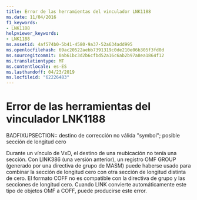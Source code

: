 ```yaml
---
title: Error de las herramientas del vinculador LNK1188
ms.date: 11/04/2016
f1_keywords:
- LNK1188
helpviewer_keywords:
- LNK1188
ms.assetid: 4af574b0-5b41-4580-9a37-52a634add995
ms.openlocfilehash: 69ac20522aebb7391319c0de210e06b305f3fd0d
ms.sourcegitcommit: 0ab61bc3d2b6cfbd52a16c6ab2b97a8ea1864f12
ms.translationtype: MT
ms.contentlocale: es-ES
ms.lasthandoff: 04/23/2019
ms.locfileid: "62226483"
---
```

# <a name="linker-tools-error-lnk1188"></a>Error de las herramientas del vinculador LNK1188

BADFIXUPSECTION:: destino de corrección no válida "symbol"; posible sección de longitud cero

Durante un vínculo de VxD, el destino de una reubicación no tenía una sección. Con LINK386 (una versión anterior), un registro OMF GROUP (generado por una directiva de grupo de MASM) puede haberse usado para combinar la sección de longitud cero con otra sección de longitud distinta de cero. El formato COFF no es compatible con la directiva de grupo y las secciones de longitud cero. Cuando LINK convierte automáticamente este tipo de objetos OMF a COFF, puede producirse este error.